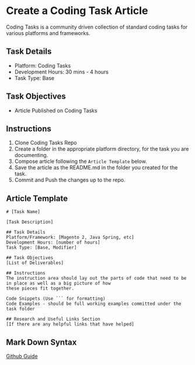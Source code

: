 # Create a Coding Task Article

Coding Tasks is a community driven collection of standard coding tasks for various platforms and frameworks.


## Task Details
- Platform: Coding Tasks
- Development Hours: 30 mins - 4 hours
- Task Type: Base

## Task Objectives 
- Article Published on Coding Tasks

## Instructions
1. Clone Coding Tasks Repo
1. Create a folder in the appropriate platform directory, for the task you are documenting.
1. Compose article following the `Article Template` below.
1. Save the article as the README.md in the folder you created for the task.
1. Commit and Push the changes up to the repo. 
 

## Article Template

    # [Task Name]
    
    [Task Description]
     
    ## Task Details  
    Platform/Framework: [Magento 2, Java Spring, etc]
    Development Hours: [number of hours]
    Task Type: [Base, Modifier]
     
    ## Task Objectives
    [List of Deliverables]
     
    ## Instructions
    The instruction area should lay out the parts of code that need to be in place as well as a big picture of how 
    these pieces fit together. 
     
    Code Snippets (Use ``` for formatting)
    Code Examples - should be full working examples committed under the task folder     
     
    ## Research and Useful Links Section
    [If there are any helpful links that have helped]
    
    
## Mark Down Syntax
[Github Guide](https://guides.github.com/features/mastering-markdown/)